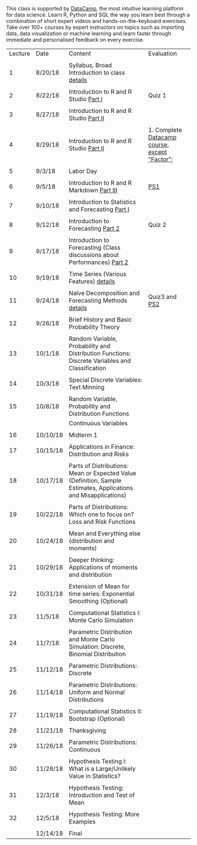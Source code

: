This class is supported by [DataCamp](https://www.datacamp.com), the most intuitive learning platform for data science. Learn R, Python and SQL the way you learn best through a combination of short expert videos and hands-on-the-keyboard exercises. Take over 100+ courses by expert instructors on topics such as importing data, data visualization or machine learning and learn faster through immediate and personalised feedback on every exercise.



|         |          |                                                                                                                        |                                                                                                          | 
|---------|----------|------------------------------------------------------------------------------------------------------------------------|----------------------------------------------------------------------------------------------------------| 
| Lecture | Date     | Content                                                                                                                | Evaluation                                                                                               | 
|         |          |                                                                                                                        |                                                                                                          | 
| 1       | 8/20/18  | Syllabus, Broad Introduction to class [details](summary/lecture-firstday.md)                                           |                                                                                                          | 
|         |          |                                                                                                                        |                                                                                                          | 
| 2       | 8/22/18  | Introduction to R and R Studio  [Part I](summary/lecture-intro_to_R01.md)                                              | Quiz 1                                                                                                   | 
|         |          |                                                                                                                        |                                                                                                          | 
| 3       | 8/27/18  | Introduction to R and R Studio  [Part II](summary/lecture-intro_to_R02.md)                                             |                                                                                                          | 
|         |          |                                                                                                                        |                                                                                                          | 
| 4       | 8/29/18  | Introduction to R and R Studio  [Part II](summary/lecture-intro_to_R02.md)                                             | 1. Complete [Datacamp course, except "Factor"](https://www.datacamp.com/courses/free-introduction-to-r); | 
|         |          |                                                                                                                        |                                                                                                          | 
| 5       | 9/3/18   | Labor Day                                                                                                              |                                                                                                          | 
|         |          |                                                                                                                        |                                                                                                          | 
| 6       | 9/5/18   | Introduction to R and R Markdown  [Part III](summary/lecture-intro_to_R03.md)                                          | [PS1](ps/ps1.pdf)                                                                                        | 
|         |          |                                                                                                                        |                                                                                                          | 
| 7       | 9/10/18  | Introduction to Statistics and Forecasting [Part I](summary/lecture-intro_to_statistics01.md)                          |                                                                                                          | 
|         |          |                                                                                                                        |                                                                                                          | 
| 8       | 9/12/18  | Introduction to Forecasting  [Part 2](summary/lecture-intro_to_statistics02.md)                                        | Quiz 2                                                                                                   | 
|         |          |                                                                                                                        |                                                                                                          | 
| 9       | 9/17/18  | Introduction to Forecasting (Class discussions about Performances)  [Part 2](summary/lecture-intro_to_statistics02.md) |                                                                                                          | 
|         |          |                                                                                                                        |                                                                                                          | 
| 10      | 9/19/18  | Time Series (Various Features)  [details](summary/lecture-intro_to_statistics03.md)                                    |                                                                                                          | 
|         |          |                                                                                                                        |                                                                                                          | 
| 11      | 9/24/18  | Naïve Decomposition and Forecasting Methods  [details](summary/lecture-intro_to_statistics03.md)                       | Quiz3 and [PS2](ps/ps2.pdf)                                                                              | 
|         |          |                                                                                                                        |                                                                                                          | 
| 12      | 9/26/18  | Brief History and Basic Probability Theory                                                                             |                                                                                                          | 
|         |          |                                                                                                                        |                                                                                                          | 
| 13      | 10/1/18  | Random Variable, Probability and Distribution Functions: Discrete Variables and Classification                         |                                                                                                          | 
|         |          |                                                                                                                        |                                                                                                          | 
| 14      | 10/3/18  | Special Discrete Variables: Text Minning                                                                               |                                                                                                          | 
|         |          |                                                                                                                        |                                                                                                          | 
| 15      | 10/8/18  | Random Variable, Probability and Distribution Functions                                                                |                                                                                                          | 
|         |          | Continuous Variables                                                                                                   |                                                                                                          | 
|         |          |                                                                                                                        |                                                                                                          | 
| 16      | 10/10/18 | Midterm 1                                                                                                              |                                                                                                          | 
|         |          |                                                                                                                        |                                                                                                          | 
| 17      | 10/15/18 | Applications in Finance: Distribution and Risks                                                                        |                                                                                                          | 
|         |          |                                                                                                                        |                                                                                                          | 
| 18      | 10/17/18 | Parts of Distributions: Mean or Expected Value (Definition, Sample Estimates, Applications and Misapplications)        |                                                                                                          | 
|         |          |                                                                                                                        |                                                                                                          | 
| 19      | 10/22/18 | Parts of Distributions: Which one to focus on? Loss and Risk Functions                                                 |                                                                                                          | 
|         |          |                                                                                                                        |                                                                                                          | 
| 20      | 10/24/18 | Mean and Everything else (distribution and moments)                                                                    |                                                                                                          | 
|         |          |                                                                                                                        |                                                                                                          | 
| 21      | 10/29/18 | Deeper thinking: Applications of moments and distribution                                                              |                                                                                                          | 
|         |          |                                                                                                                        |                                                                                                          | 
| 22      | 10/31/18 | Extension of Mean for time series: Exponential Smoothing (Optional)                                                    |                                                                                                          | 
|         |          |                                                                                                                        |                                                                                                          | 
| 23      | 11/5/18  | Computational Statistics I: Monte Carlo Simulation                                                                     |                                                                                                          | 
|         |          |                                                                                                                        |                                                                                                          | 
| 24      | 11/7/18  | Parametric Distribution and Monte Carlo Simulation: Discrete, Binomial Distribution                                    |                                                                                                          | 
|         |          |                                                                                                                        |                                                                                                          | 
| 25      | 11/12/18 | Parametric Distributions: Discrete                                                                                     |                                                                                                          | 
|         |          |                                                                                                                        |                                                                                                          | 
| 26      | 11/14/18 | Parametric Distributions: Uniform and Normal Distributions                                                             |                                                                                                          | 
|         |          |                                                                                                                        |                                                                                                          | 
| 27      | 11/19/18 | Computational Statistics II: Bootstrap (Optional)                                                                      |                                                                                                          | 
|         |          |                                                                                                                        |                                                                                                          | 
| 28      | 11/21/18 | Thanksgiving                                                                                                           |                                                                                                          | 
|         |          |                                                                                                                        |                                                                                                          | 
| 29      | 11/26/18 | Parametric Distributions: Continuous                                                                                   |                                                                                                          | 
|         |          |                                                                                                                        |                                                                                                          | 
| 30      | 11/28/18 | Hypothesis Testing I: What is a Large/Unlikely Value in Statistics?                                                    |                                                                                                          | 
|         |          |                                                                                                                        |                                                                                                          | 
| 31      | 12/3/18  | Hypothesis Testing: Introduction and Test of Mean                                                                      |                                                                                                          | 
|         |          |                                                                                                                        |                                                                                                          | 
| 32      | 12/5/18  | Hypothesis Testing: More Examples                                                                                      |                                                                                                          | 
|         |          |                                                                                                                           |                                                                                                          | 
|         | 12/14/18 | Final                                                                                                                     |                                                                                                          | 
